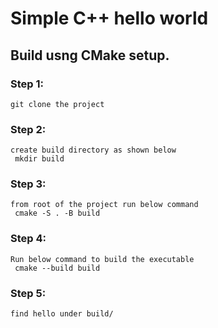 # Simple C++ hello world

## Build usng CMake setup.
            
### Step 1:
	git clone the project
### Step 2:
	create build directory as shown below
	 mkdir build
### Step 3:
	from root of the project run below command
	 cmake -S . -B build
### Step 4:
	Run below command to build the executable
	 cmake --build build
### Step 5:
	find hello under build/ 
